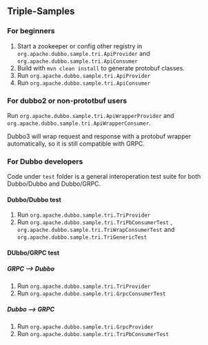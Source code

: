 ## Triple-Samples

### For beginners

1. Start a zookeeper or config other registry in `org.apache.dubbo.sample.tri.ApiProvider`
   and `org.apache.dubbo.sample.tri.ApiConsumer`
2. Build with `mvn clean install` to generate protobuf classes.
3. Run `org.apache.dubbo.sample.tri.ApiProvider`
4. Run `org.apache.dubbo.sample.tri.ApiConsumer`

### For dubbo2 or non-prototbuf users
Run `org.apache.dubbo.sample.tri.ApiWrapperProvider` and `org.apache.dubbo.sample.tri.ApiWrapperConsumer`.

Dubbo3 will wrap request and response with a protobuf wrapper automatically, so it is still compatible with GRPC.

### For Dubbo developers
Code under `test` folder is a general interoperation test suite for both Dubbo/Dubbo and Dubbo/GRPC.

#### Dubbo/Dubbo test
1. Run `org.apache.dubbo.sample.tri.TriProvider`
2. Run `org.apache.dubbo.sample.tri.TriPbConsumerTest` , `org.apache.dubbo.sample.tri.TriWrapConsumerTest`  and `org.apache.dubbo.sample.tri.TriGenericTest`

#### DUbbo/GRPC test

##### GRPC --> Dubbo

1. Run `org.apache.dubbo.sample.tri.TriProvider`
2. Run `org.apache.dubbo.sample.tri.GrpcConsumerTest`

##### Dubbo --> GRPC

1. Run `org.apache.dubbo.sample.tri.GrpcProvider`
2. Run `org.apache.dubbo.sample.tri.TriPbConsumerTest`




